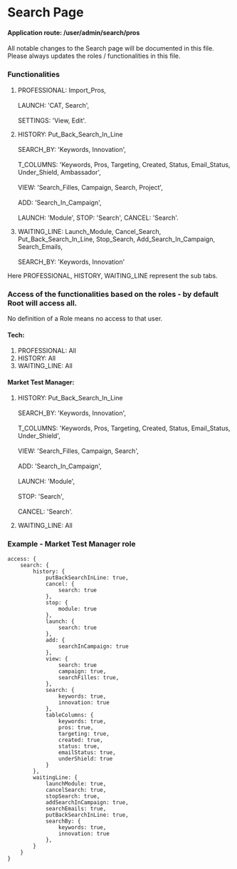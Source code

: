 # Search Page

#### Application route: /user/admin/search/pros

All notable changes to the Search page will be documented in this file. 
Please always updates the roles / functionalities in this file. 

### Functionalities

1. PROFESSIONAL: Import_Pros,
<br><br>LAUNCH: 'CAT, Search',
<br><br>SETTINGS: 'View, Edit'.

2. HISTORY: Put_Back_Search_In_Line
<br><br>SEARCH_BY: 'Keywords, Innovation', 
<br><br>T_COLUMNS: 'Keywords, Pros, Targeting, Created, Status, Email_Status, Under_Shield, Ambassador',
<br><br>VIEW: 'Search_Filles, Campaign, Search, Project', 
<br><br>ADD: 'Search_In_Campaign', 
<br><br>LAUNCH: 'Module', STOP: 'Search', CANCEL: 'Search'. 

3. WAITING_LINE: Launch_Module, Cancel_Search, Put_Back_Search_In_Line, Stop_Search, Add_Search_In_Campaign, Search_Emails,
<br><br>SEARCH_BY: 'Keywords, Innovation' 

Here PROFESSIONAL, HISTORY, WAITING_LINE represent the sub tabs.

### Access of the functionalities based on the roles - by default Root will access all.

No definition of a Role means no access to that user.

#### Tech:

1. PROFESSIONAL: All
2. HISTORY: All
3. WAITING_LINE: All 

#### Market Test Manager:

1. HISTORY: Put_Back_Search_In_Line
<br><br>SEARCH_BY: 'Keywords, Innovation', 
<br><br>T_COLUMNS: 'Keywords, Pros, Targeting, Created, Status, Email_Status, Under_Shield',
<br><br>VIEW: 'Search_Filles, Campaign, Search', 
<br><br>ADD: 'Search_In_Campaign', 
<br><br>LAUNCH: 'Module', 
<br><br>STOP: 'Search', 
<br><br>CANCEL: 'Search'.

2. WAITING_LINE: All

### Example - Market Test Manager role

```
access: { 
    search: { 
        history: { 
            putBackSearchInLine: true,
            cancel: {
                search: true
            },
            stop: {
                module: true
            },
            launch: {
                search: true
            },
            add: {
                searchInCampaign: true
            },
            view: {
                search: true
                campaign: true,
                searchFilles: true,
            },
            search: {
                keywords: true,
                innovation: true
            },
            tableColumns: {
                keywords: true,
                pros: true,
                targeting: true,
                created: true,
                status: true,
                emailStatus: true,
                underShield: true
            }
        },
        waitingLine: {
            launchModule: true,
            cancelSearch: true,
            stopSearch: true, 
            addSearchInCampaign: true,
            searchEmails: true,
            putBackSearchInLine: true,
            searchBy: {
                keywords: true,
                innovation: true
            },
        }
    } 
}

```

